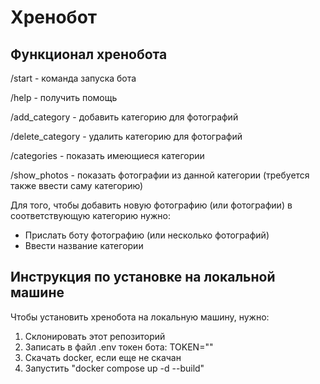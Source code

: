 # Хренобот

## Функционал хренобота

/start - команда запуска бота

/help - получить помощь

/add_category - добавить категорию для фотографий

/delete_category - удалить категорию для фотографий

/categories - показать имеющиеся категории

/show_photos - показать фотографии из данной категории (требуется также ввести саму категорию)

Для того, чтобы добавить новую фотографию (или фотографии) в соответствующую категорию нужно:
- Прислать боту фотографию (или несколько фотографий)
- Ввести название категории

## Инструкция по установке на локальной машине

Чтобы установить хренобота на локальную машину, нужно:

1. Склонировать этот репозиторий
2. Записать в файл .env токен бота: TOKEN="<YOUR TOKEN>"
3. Скачать docker, если еще не скачан
4. Запустить "docker compose up -d --build"
